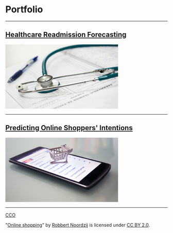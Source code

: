 # Portfolio

---

## [Healthcare Readmission Forecasting](/healthcare_forecasting)
<img src="images/hospital.jpg?raw=true" width="350" height="200"/>

---

## [Predicting Online Shoppers' Intentions](/ecommerce_sales_prediction)
<img src="images/online_shopping.jpg?raw=true" width="350" height="200"/>

---

<a href="https://www.pexels.com/photo/close-up-photo-of-a-stethoscope-40568/">CCO</a>
<p class="attribution">"<a rel="noopener noreferrer" href="https://www.flickr.com/photos/30760216@N08/22257890101">Online shopping</a>" by <a rel="noopener noreferrer" href="https://www.flickr.com/photos/30760216@N08">Robbert Noordzij</a> is licensed under <a rel="noopener noreferrer" href="https://creativecommons.org/licenses/by/2.0/?ref=openverse">CC BY 2.0</a>.</p>


